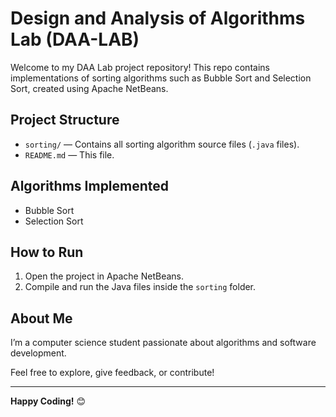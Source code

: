 # Design and Analysis of Algorithms Lab (DAA-LAB)

Welcome to my DAA Lab project repository! This repo contains implementations of sorting algorithms such as Bubble Sort and Selection Sort, created using Apache NetBeans.

## Project Structure
- `sorting/` — Contains all sorting algorithm source files (`.java` files).
- `README.md` — This file.

## Algorithms Implemented
- Bubble Sort
- Selection Sort

## How to Run
1. Open the project in Apache NetBeans.
2. Compile and run the Java files inside the `sorting` folder.

## About Me
I’m a computer science student passionate about algorithms and software development.

Feel free to explore, give feedback, or contribute!

---

**Happy Coding!** 😊
